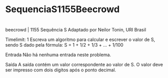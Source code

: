 # SequenciaS1155Beecrowd
#
#
beecrowd | 1155
Sequência S
Adaptado por Neilor Tonin, URI  Brasil

Timelimit: 1
Escreva um algoritmo para calcular e escrever o valor de S, sendo S dado pela fórmula:
S = 1 + 1/2 + 1/3 + … + 1/100

Entrada
Não há nenhuma entrada neste problema.

Saída
A saída contém um valor correspondente ao valor de S.
O valor deve ser impresso com dois dígitos após o ponto decimal.
